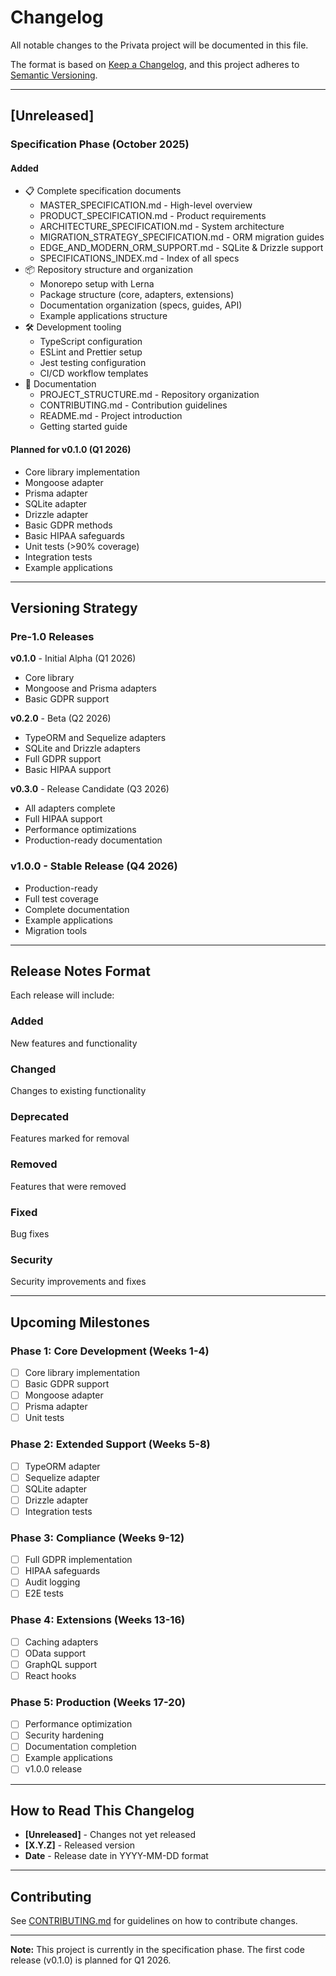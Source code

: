 # Changelog

All notable changes to the Privata project will be documented in this file.

The format is based on [Keep a Changelog](https://keepachangelog.com/en/1.0.0/),
and this project adheres to [Semantic Versioning](https://semver.org/spec/v2.0.0.html).

---

## [Unreleased]

### Specification Phase (October 2025)

#### Added
- 📋 Complete specification documents
  - MASTER_SPECIFICATION.md - High-level overview
  - PRODUCT_SPECIFICATION.md - Product requirements
  - ARCHITECTURE_SPECIFICATION.md - System architecture
  - MIGRATION_STRATEGY_SPECIFICATION.md - ORM migration guides
  - EDGE_AND_MODERN_ORM_SUPPORT.md - SQLite & Drizzle support
  - SPECIFICATIONS_INDEX.md - Index of all specs
- 📦 Repository structure and organization
  - Monorepo setup with Lerna
  - Package structure (core, adapters, extensions)
  - Documentation organization (specs, guides, API)
  - Example applications structure
- 🛠️ Development tooling
  - TypeScript configuration
  - ESLint and Prettier setup
  - Jest testing configuration
  - CI/CD workflow templates
- 📖 Documentation
  - PROJECT_STRUCTURE.md - Repository organization
  - CONTRIBUTING.md - Contribution guidelines
  - README.md - Project introduction
  - Getting started guide

#### Planned for v0.1.0 (Q1 2026)
- Core library implementation
- Mongoose adapter
- Prisma adapter
- SQLite adapter
- Drizzle adapter
- Basic GDPR methods
- Basic HIPAA safeguards
- Unit tests (>90% coverage)
- Integration tests
- Example applications

---

## Versioning Strategy

### Pre-1.0 Releases

**v0.1.0** - Initial Alpha (Q1 2026)
- Core library
- Mongoose and Prisma adapters
- Basic GDPR support

**v0.2.0** - Beta (Q2 2026)
- TypeORM and Sequelize adapters
- SQLite and Drizzle adapters
- Full GDPR support
- Basic HIPAA support

**v0.3.0** - Release Candidate (Q3 2026)
- All adapters complete
- Full HIPAA support
- Performance optimizations
- Production-ready documentation

### v1.0.0 - Stable Release (Q4 2026)
- Production-ready
- Full test coverage
- Complete documentation
- Example applications
- Migration tools

---

## Release Notes Format

Each release will include:

### Added
New features and functionality

### Changed
Changes to existing functionality

### Deprecated
Features marked for removal

### Removed
Features that were removed

### Fixed
Bug fixes

### Security
Security improvements and fixes

---

## Upcoming Milestones

### Phase 1: Core Development (Weeks 1-4)
- [ ] Core library implementation
- [ ] Basic GDPR support
- [ ] Mongoose adapter
- [ ] Prisma adapter
- [ ] Unit tests

### Phase 2: Extended Support (Weeks 5-8)
- [ ] TypeORM adapter
- [ ] Sequelize adapter
- [ ] SQLite adapter
- [ ] Drizzle adapter
- [ ] Integration tests

### Phase 3: Compliance (Weeks 9-12)
- [ ] Full GDPR implementation
- [ ] HIPAA safeguards
- [ ] Audit logging
- [ ] E2E tests

### Phase 4: Extensions (Weeks 13-16)
- [ ] Caching adapters
- [ ] OData support
- [ ] GraphQL support
- [ ] React hooks

### Phase 5: Production (Weeks 17-20)
- [ ] Performance optimization
- [ ] Security hardening
- [ ] Documentation completion
- [ ] Example applications
- [ ] v1.0.0 release

---

## How to Read This Changelog

- **[Unreleased]** - Changes not yet released
- **[X.Y.Z]** - Released version
- **Date** - Release date in YYYY-MM-DD format

---

## Contributing

See [CONTRIBUTING.md](./CONTRIBUTING.md) for guidelines on how to contribute changes.

---

**Note:** This project is currently in the specification phase. The first code release (v0.1.0) is planned for Q1 2026.

